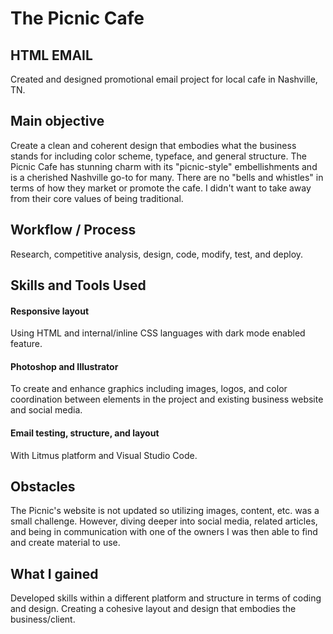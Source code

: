 # The Picnic Cafe 

## HTML EMAIL
Created and designed promotional email project for local cafe in Nashville, TN.

## Main objective 
Create a clean and coherent design that embodies what the business stands for including color scheme, typeface, and general structure. The Picnic Cafe has stunning charm with its "picnic-style" embellishments and is a cherished Nashville go-to for many. There are no "bells and whistles" in terms of how they market or promote the cafe. I didn't want to take away from their core values of being traditional. 

## Workflow / Process 
Research, competitive analysis, design, code, modify, test, and deploy. 

## Skills and Tools Used 

#### Responsive layout 
Using HTML and internal/inline CSS languages with dark mode enabled feature.

#### Photoshop and Illustrator 
To create and enhance graphics including images, logos, and color coordination between elements in the project and existing business website and social media.

#### Email testing, structure, and layout
With Litmus platform and Visual Studio Code. 

## Obstacles 
The Picnic's website is not updated so utilizing images, content, etc. was a small challenge. However, diving deeper into social media, related articles, and being in communication with one of the owners I was then able to find and create material to use. 

## What I gained 
Developed skills within a different platform and structure in terms of coding and design. Creating a cohesive layout and design that embodies the business/client. 
